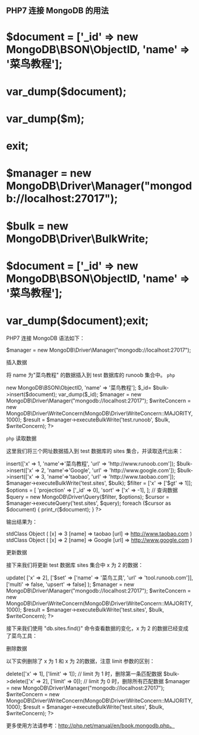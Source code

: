 ## PHP7 连接 MongoDB 的用法

# $document = ['_id' => new MongoDB\BSON\ObjectID, 'name' => '菜鸟教程'];
# var_dump($document);
# var_dump($m);
# exit;
# $manager = new MongoDB\Driver\Manager("mongodb://localhost:27017");
# $bulk = new MongoDB\Driver\BulkWrite;
# $document = ['_id' => new MongoDB\BSON\ObjectID, 'name' => '菜鸟教程'];
# var_dump($document);exit;


PHP7 连接 MongoDB 语法如下：

$manager = new MongoDB\Driver\Manager("mongodb://localhost:27017");

插入数据

将 name 为"菜鸟教程" 的数据插入到 test 数据库的 runoob 集合中。
```php```
<?php
$bulk = new MongoDB\Driver\BulkWrite;
$document = ['_id' => new MongoDB\BSON\ObjectID, 'name' => '菜鸟教程'];

$_id= $bulk->insert($document);

var_dump($_id);

$manager = new MongoDB\Driver\Manager("mongodb://localhost:27017");  
$writeConcern = new MongoDB\Driver\WriteConcern(MongoDB\Driver\WriteConcern::MAJORITY, 1000);
$result = $manager->executeBulkWrite('test.runoob', $bulk, $writeConcern);
?>
```php```
读取数据

这里我们将三个网址数据插入到 test 数据库的 sites 集合，并读取迭代出来：

<?php
$manager = new MongoDB\Driver\Manager("mongodb://localhost:27017");  

// 插入数据
$bulk = new MongoDB\Driver\BulkWrite;
$bulk->insert(['x' => 1, 'name'=>'菜鸟教程', 'url' => 'http://www.runoob.com']);
$bulk->insert(['x' => 2, 'name'=>'Google', 'url' => 'http://www.google.com']);
$bulk->insert(['x' => 3, 'name'=>'taobao', 'url' => 'http://www.taobao.com']);
$manager->executeBulkWrite('test.sites', $bulk);

$filter = ['x' => ['$gt' => 1]];
$options = [
    'projection' => ['_id' => 0],
    'sort' => ['x' => -1],
];

// 查询数据
$query = new MongoDB\Driver\Query($filter, $options);
$cursor = $manager->executeQuery('test.sites', $query);

foreach ($cursor as $document) {
    print_r($document);
}
?>

输出结果为：

stdClass Object
(
    [x] => 3
    [name] => taobao
    [url] => http://www.taobao.com
)
stdClass Object
(
    [x] => 2
    [name] => Google
    [url] => http://www.google.com
)

更新数据

接下来我们将更新 test 数据库 sites 集合中 x 为 2 的数据：

<?php
$bulk = new MongoDB\Driver\BulkWrite;
$bulk->update(
    ['x' => 2],
    ['$set' => ['name' => '菜鸟工具', 'url' => 'tool.runoob.com']],
    ['multi' => false, 'upsert' => false]
);

$manager = new MongoDB\Driver\Manager("mongodb://localhost:27017");  
$writeConcern = new MongoDB\Driver\WriteConcern(MongoDB\Driver\WriteConcern::MAJORITY, 1000);
$result = $manager->executeBulkWrite('test.sites', $bulk, $writeConcern);
?>

接下来我们使用 "db.sites.find()" 命令查看数据的变化，x 为 2 的数据已经变成了菜鸟工具：

删除数据

以下实例删除了 x 为 1 和 x 为 2的数据，注意 limit 参数的区别：

<?php
$bulk = new MongoDB\Driver\BulkWrite;
$bulk->delete(['x' => 1], ['limit' => 1]);   // limit 为 1 时，删除第一条匹配数据
$bulk->delete(['x' => 2], ['limit' => 0]);   // limit 为 0 时，删除所有匹配数据

$manager = new MongoDB\Driver\Manager("mongodb://localhost:27017");  
$writeConcern = new MongoDB\Driver\WriteConcern(MongoDB\Driver\WriteConcern::MAJORITY, 1000);
$result = $manager->executeBulkWrite('test.sites', $bulk, $writeConcern);
?>

更多使用方法请参考：http://php.net/manual/en/book.mongodb.php。